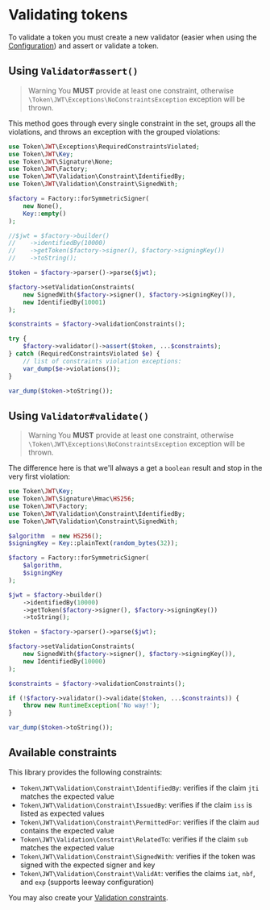 # Validating tokens

To validate a token you must create a new validator (easier when using the [Configuration](../usage/configuration.md)) and assert or validate a token.

## Using `Validator#assert()`

> Warning
> You **MUST** provide at least one constraint, otherwise `\Token\JWT\Exceptions\NoConstraintsException` exception will be thrown.

This method goes through every single constraint in the set, groups all the violations, and throws an exception with the grouped violations:

```php
use Token\JWT\Exceptions\RequiredConstraintsViolated;
use Token\JWT\Key;
use Token\JWT\Signature\None;
use Token\JWT\Factory;
use Token\JWT\Validation\Constraint\IdentifiedBy;
use Token\JWT\Validation\Constraint\SignedWith;

$factory = Factory::forSymmetricSigner(
    new None(),
    Key::empty()
);

//$jwt = $factory->builder()
//    ->identifiedBy(10000)
//    ->getToken($factory->signer(), $factory->signingKey())
//    ->toString();

$token = $factory->parser()->parse($jwt);

$factory->setValidationConstraints(
    new SignedWith($factory->signer(), $factory->signingKey()),
    new IdentifiedBy(10001)
);

$constraints = $factory->validationConstraints();

try {
    $factory->validator()->assert($token, ...$constraints);
} catch (RequiredConstraintsViolated $e) {
    // list of constraints violation exceptions:
    var_dump($e->violations());
}

var_dump($token->toString());
```

## Using `Validator#validate()`

> Warning
> You **MUST** provide at least one constraint, otherwise `\Token\JWT\Exceptions\NoConstraintsException` exception will be thrown.

The difference here is that we'll always a get a `boolean` result and stop in the very first violation:

```php
use Token\JWT\Key;
use Token\JWT\Signature\Hmac\HS256;
use Token\JWT\Factory;
use Token\JWT\Validation\Constraint\IdentifiedBy;
use Token\JWT\Validation\Constraint\SignedWith;

$algorithm  = new HS256();
$signingKey = Key::plainText(random_bytes(32));

$factory = Factory::forSymmetricSigner(
    $algorithm,
    $signingKey
);

$jwt = $factory->builder()
    ->identifiedBy(10000)
    ->getToken($factory->signer(), $factory->signingKey())
    ->toString();

$token = $factory->parser()->parse($jwt);

$factory->setValidationConstraints(
    new SignedWith($factory->signer(), $factory->signingKey()),
    new IdentifiedBy(10000)
);

$constraints = $factory->validationConstraints();

if (!$factory->validator()->validate($token, ...$constraints)) {
    throw new RuntimeException('No way!');
}

var_dump($token->toString());
```

## Available constraints

This library provides the following constraints:

* `Token\JWT\Validation\Constraint\IdentifiedBy`: verifies if the claim `jti` matches the expected value
* `Token\JWT\Validation\Constraint\IssuedBy`: verifies if the claim `iss` is listed as expected values
* `Token\JWT\Validation\Constraint\PermittedFor`: verifies if the claim `aud` contains the expected value
* `Token\JWT\Validation\Constraint\RelatedTo`: verifies if the claim `sub` matches the expected value
* `Token\JWT\Validation\Constraint\SignedWith`: verifies if the token was signed with the expected signer and key
* `Token\JWT\Validation\Constraint\ValidAt`: verifies the claims `iat`, `nbf`, and `exp` (supports leeway configuration)

You may also create your [Validation constraints](../guides/extending-the-library.md#validation-constraints).
